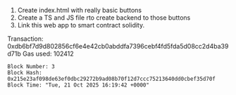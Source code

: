 1. Create index.html with really basic buttons
2. Create a TS and JS file rto create backend to those buttons
3. Link this web app to smart contract solidity.

Transaction: 0xdb6bf7d9d802856cf6e4e42cb0abddfa7396cebf4fd5fda5d08cc2d4ba39d71b
Gas used: 102412

    Block Number: 3
    Block Hash: 0x215e23af098de63ef0dbc29272b9ad08b70f12d7ccc75213640dd0cbef35d70f
    Block Time: "Tue, 21 Oct 2025 16:19:42 +0000"
